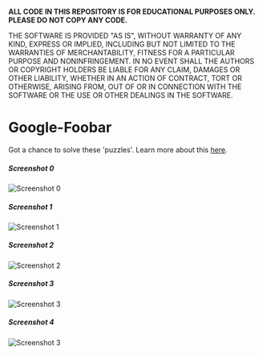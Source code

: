 **ALL CODE IN THIS REPOSITORY IS FOR EDUCATIONAL PURPOSES ONLY. PLEASE DO NOT COPY ANY CODE.**

THE SOFTWARE IS PROVIDED "AS IS", WITHOUT WARRANTY OF ANY KIND, EXPRESS OR IMPLIED, INCLUDING BUT NOT LIMITED TO THE WARRANTIES OF MERCHANTABILITY, FITNESS FOR A PARTICULAR PURPOSE AND NONINFRINGEMENT. IN NO EVENT SHALL THE AUTHORS OR COPYRIGHT HOLDERS BE LIABLE FOR ANY CLAIM, DAMAGES OR OTHER LIABILITY, WHETHER IN AN ACTION OF CONTRACT, TORT OR OTHERWISE, ARISING FROM, OUT OF OR IN CONNECTION WITH THE SOFTWARE OR THE USE OR OTHER DEALINGS IN THE SOFTWARE.

# Google-Foobar
Got a chance to solve these 'puzzles'. Learn more about this [here](http://thehustle.co/the-secret-google-interview-that-landed-me-a-job).

##### Screenshot 0
![Screenshot 0](https://github.com/dray92/Google-Foobar/blob/master/screenshots/Foobar_0.png)

##### Screenshot 1
![Screenshot 1](https://github.com/dray92/Google-Foobar/blob/master/screenshots/Foobar_1.png)

##### Screenshot 2
![Screenshot 2](https://github.com/dray92/Google-Foobar/blob/master/screenshots/Foobar_2.png)

##### Screenshot 3
![Screenshot 3](https://github.com/dray92/Google-Foobar/blob/master/screenshots/Foobar_3.png)

##### Screenshot 4
![Screenshot 3](https://github.com/dray92/Google-Foobar/blob/master/screenshots/Foobar_4.png)
